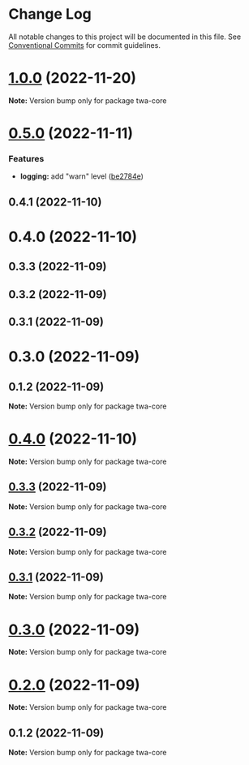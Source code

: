 # Change Log

All notable changes to this project will be documented in this file.
See [Conventional Commits](https://conventionalcommits.org) for commit guidelines.

# [1.0.0](https://github.com/Telegram-Web-Apps/twa/compare/twa-core@0.5.0...twa-core@1.0.0) (2022-11-20)

**Note:** Version bump only for package twa-core





# [0.5.0](https://github.com/Telegram-Web-Apps/twa/compare/twa-core@0.4.1...twa-core@0.5.0) (2022-11-11)


### Features

* **logging:** add "warn" level ([be2784e](https://github.com/Telegram-Web-Apps/twa/commit/be2784e26c670a9a524457424d63983a05287049))





## 0.4.1 (2022-11-10)



# 0.4.0 (2022-11-10)



## 0.3.3 (2022-11-09)



## 0.3.2 (2022-11-09)



## 0.3.1 (2022-11-09)



# 0.3.0 (2022-11-09)



## 0.1.2 (2022-11-09)

**Note:** Version bump only for package twa-core





# [0.4.0](https://github.com/Telegram-Web-Apps/sdk/compare/v0.3.3...v0.4.0) (2022-11-10)

**Note:** Version bump only for package twa-core






## [0.3.3](https://github.com/Telegram-Web-Apps/sdk/compare/v0.3.2...v0.3.3) (2022-11-09)

**Note:** Version bump only for package twa-core





## [0.3.2](https://github.com/Telegram-Web-Apps/sdk/compare/v0.3.1...v0.3.2) (2022-11-09)

**Note:** Version bump only for package twa-core






## [0.3.1](https://github.com/Telegram-Web-Apps/sdk/compare/v0.3.0...v0.3.1) (2022-11-09)

**Note:** Version bump only for package twa-core





# [0.3.0](https://github.com/Telegram-Web-Apps/sdk/compare/v0.1.2...v0.3.0) (2022-11-09)

**Note:** Version bump only for package twa-core






# [0.2.0](https://github.com/Telegram-Web-Apps/sdk/compare/v0.1.2...v0.2.0) (2022-11-09)

**Note:** Version bump only for package twa-core





## 0.1.2 (2022-11-09)

**Note:** Version bump only for package twa-core
